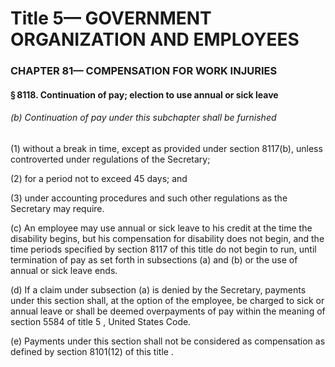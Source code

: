 
# Title 5— GOVERNMENT ORGANIZATION AND EMPLOYEES
### CHAPTER 81— COMPENSATION FOR WORK INJURIES
#### § 8118. Continuation of pay; election to use annual or sick leave
###### (b) Continuation of pay under this subchapter shall be furnished

(1) without a break in time, except as provided under section 8117(b), unless controverted under regulations of the Secretary;

(2) for a period not to exceed 45 days; and

(3) under accounting procedures and such other regulations as the Secretary may require.

(c) An employee may use annual or sick leave to his credit at the time the disability begins, but his compensation for disability does not begin, and the time periods specified by section 8117 of this title do not begin to run, until termination of pay as set forth in subsections (a) and (b) or the use of annual or sick leave ends.

(d) If a claim under subsection (a) is denied by the Secretary, payments under this section shall, at the option of the employee, be charged to sick or annual leave or shall be deemed overpayments of pay within the meaning of section 5584 of title 5 , United States Code.

(e) Payments under this section shall not be considered as compensation as defined by section 8101(12) of this title .
